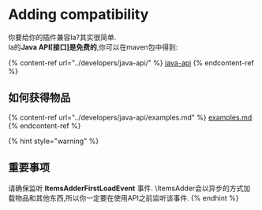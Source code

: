 # Adding compatibility

你要给你的插件兼容Ia?其实很简单.\
Ia的**Java API[接口]**是**免费的**,你可以在maven包中得到:

{% content-ref url="../developers/java-api/" %}
[java-api](../developers/java-api/)
{% endcontent-ref %}

## 如何获得物品

{% content-ref url="../developers/java-api/examples.md" %}
[examples.md](../developers/java-api/examples.md)
{% endcontent-ref %}

{% hint style="warning" %}
## 重要事项

请确保监听 **ItemsAdderFirstLoadEvent** 事件. \ItemsAdder会以异步的方式加载物品和其他东西,所以你一定要在使用API之前监听该事件.
{% endhint %}

